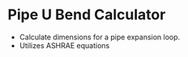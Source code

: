 # Pipe U Bend Calculator

* Calculate dimensions for a pipe expansion loop.
* Utilizes ASHRAE equations
